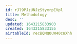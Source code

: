 ```yaml
---
id: rJl9PJzUNJzStyxrpEVpl
title: Methodology
desc: ''
updated: 1643215833903
created: 1643215833155
airtableId: recBQMQOuW40cnXhh
---
```


